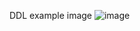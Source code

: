 DDL example image
![image](https://github.com/user-attachments/assets/96b1f7fb-2740-4318-b915-ee2d374a484a)
